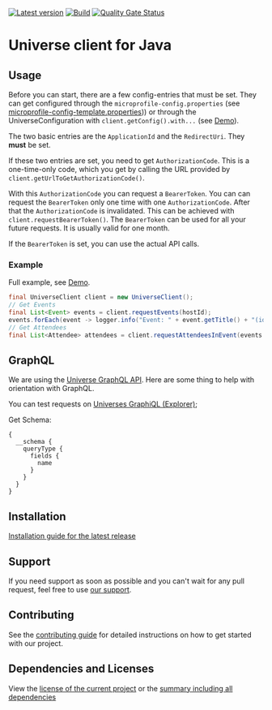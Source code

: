 [![Latest version](https://img.shields.io/maven-central/v/software.xdev/universe-client?logo=apache%20maven)](https://mvnrepository.com/artifact/software.xdev/universe-client)
[![Build](https://img.shields.io/github/actions/workflow/status/xdev-software/universe-client/checkBuild.yml?branch=develop)](https://github.com/xdev-software/universe-client/actions/workflows/checkBuild.yml?query=branch%3Adevelop)
[![Quality Gate Status](https://sonarcloud.io/api/project_badges/measure?project=xdev-software_universe-client&metric=alert_status)](https://sonarcloud.io/dashboard?id=xdev-software_universe-client)

# Universe client for Java

## Usage

Before you can start, there are a few config-entries that must be set.
They can get configured through the ``microprofile-config.properties`` (see [microprofile-config-template.properties](universe-client-demo/src/main/resources/META-INF/microprofile-config-template.properties)))
or through the UniverseConfiguration with ``client.getConfig().with...`` (see [Demo](universe-client-demo/src/main/java/software/xdev/universe/demo/Demo.java)).

The two basic entries are the ``ApplicationId`` and the ``RedirectUri``. They **must** be set.

If these two entries are set, you need to get ``AuthorizationCode``. This is a one-time-only code, which
you get by calling the URL provided by ``client.getUrlToGetAuthorizationCode()``.

With this ``AuthorizationCode`` you can request a ``BearerToken``. You can can request the ``BearerToken`` only 
one time with one ``AuthorizationCode``. After that the ``AuthorizationCode`` is invalidated.
This can be achieved with ``client.requestBearerToken()``.
The ``BearerToken`` can be used for all your future requests. It is usually valid for one month.

If the ``BearerToken`` is set, you can use the actual API calls.

### Example
Full example, see [Demo](universe-client-demo/src/main/java/software/xdev/universe/demo/Demo.java).

```java
final UniverseClient client = new UniverseClient();
// Get Events
final List<Event> events = client.requestEvents(hostId);
events.forEach(event -> logger.info("Event: " + event.getTitle() + "(id:" + event.getId() + ")"));
// Get Attendees
final List<Attendee> attendees = client.requestAttendeesInEvent(events.get(0).getId(), 5, 0);
```

## GraphQL
We are using the [Universe GraphQL API](https://developers.universe.com/docs/graphql).
Here are some thing to help with orientation with GraphQL.

You can test requests on [Universes GraphiQL (Explorer)](https://www.universe.com/graphiql);

Get Schema:
```
{
  __schema {
    queryType {
      fields {
        name
      }
    }
  }
}
```

## Installation
[Installation guide for the latest release](https://github.com/xdev-software/universe-client/releases/latest#Installation)


## Support
If you need support as soon as possible and you can't wait for any pull request, feel free to use [our support](https://xdev.software/en/services/support).

## Contributing
See the [contributing guide](./CONTRIBUTING.md) for detailed instructions on how to get started with our project.

## Dependencies and Licenses
View the [license of the current project](LICENSE) or the [summary including all dependencies](https://xdev-software.github.io/universe-client/dependencies)
